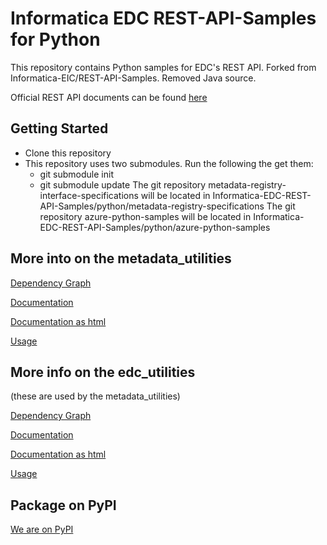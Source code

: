 # Informatica EDC REST-API-Samples for Python
This repository contains Python samples for EDC's REST API. 
Forked from Informatica-EIC/REST-API-Samples. Removed Java source.

Official REST API documents can be found [here](https://docs.informatica.com/data-catalog/enterprise-data-catalog/10-4-1/enterprise-data-catalog-rest-api-reference)

Getting Started
---------------

* Clone this repository
* This repository uses two submodules. Run the following the get them:
  - git submodule init
  - git submodule update
The git repository metadata-registry-interface-specifications will be located in Informatica-EDC-REST-API-Samples/python/metadata-registry-specifications
The git repository azure-python-samples will be located in Informatica-EDC-REST-API-Samples/python/azure-python-samples

## More into on the metadata_utilities
[Dependency Graph](python/metadata_utilities/docs/metadata_utilities.svg)

[Documentation](python/metadata_utilities/docs/markdown/metadata_utilities/index.md)

[Documentation as html](python/metadata_utilities/docs/html/metadata_utilities/index.html)

[Usage](python/metadata_utilities/usage.md)


## More info on the edc_utilities
(these are used by the metadata_utilities)

[Dependency Graph](python/edc_utilities/docs/edc_utilities.svg)

[Documentation](python/edc_utilities/docs/markdown/edc_utilities/index.md)

[Documentation as html](python/edc_utilities/docs/html/edc_utilities/index.html)

[Usage](python/edc_utilities/usage.md)

## Package on PyPI

[We are on PyPI](https://pypi.org/project/informatica-edc-rest-api-samples/)
